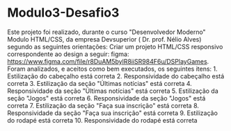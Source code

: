 # Modulo3-Desafio3
Este projeto foi realizado, durante o curso "Desenvolvedor Moderno" Modulo HTML/CSS,
da empresa Devsuperior ( Dr. prof. Nélio Alves) segundo as seguintes orientações:
Criar um projeto HTML/CSS responsivo correspondente ao design a seguir:
figma: https://www.figma.com/file/r8DuAM5bylR8iiSR984F6u/DSPlayGames.
Foram analizados, e aceitos como bem executados, os seguintes itens:
    1. Estilização do cabeçalho está correta
    2. Responsividade do cabeçalho está correta
    3. Estilização da seção "Últimas notícias" está correta
    4. Responsividade da seção "Últimas notícias" está correta
    5. Estilização da seção "Jogos" está correta
    6. Responsividade da seção "Jogos" está correta
    7. Estilização da seção "Faça sua inscrição" está correta
    8. Responsividade da seção "Faça sua inscrição" está correta
    9. Estilização do rodapé está correta
    10. Responsividade do rodapé está correta

   

